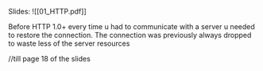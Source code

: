 Slides: ![[01_HTTP.pdf]]



Before HTTP 1.0+ every time u had to communicate with a server u needed to restore the connection. The connection was previously always dropped to waste less of the server resources

//till page 18 of the slides